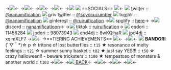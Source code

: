->![](https://64.media.tumblr.com/31fd5135192ba83c7d3a8536dfd732c1/e745092b82fbeac5-3f/s1280x1920/35f3fe8f92be8527b686f650f16449c3178f56e8.pnj)<-
->![](https://64.media.tumblr.com/7325d84439f0dd8b364abf2e696f65f0/b36456aa19536e8f-42/s400x600/640b219e23be7fbcb3c74dd68f3c650f7a483fea.gifv)<-
->![](https://media.discordapp.net/attachments/1198707406377594941/1210623075247198239/Untitled139_20240222195718.png?ex=65fdb099&is=65eb3b99&hm=a0ddb669b1c5c9c66226fafd247b728b85cf7e7d0f508bd5c540abaf3fe790b3&)<-
->![](https://64.media.tumblr.com/4aee71bee6a076fb69b5d931dd3d9206/cf07a62e0d2a1ebe-e3/s400x600/c603a7b5afc8e35593fe849030db295ead48043b.gifv)<-
->![](https://64.media.tumblr.com/0c14bc3b0755cdffe200b619cd5db1eb/28e317415f60470e-11/s75x75_c1/a3430dc4261056238e747f04afdec768d8ebd94c.gifv) ![](https://64.media.tumblr.com/c4287d58613b15034a70eebbce9bebb9/2e220f9d268f7399-fc/s75x75_c1/6ca7f6efe579d75800c336f6d740e46637fed60e.gifv) ==SOCIALS== ![](https://wilardo.crd.co/assets/images/gallery18/392b2458_original.gif?v=b62e9456)<-
![](https://64.media.tumblr.com/ae903a8b30c3ff70cd7d1c0341a523cd/2e220f9d268f7399-d2/s75x75_c1/7242f3a2dce0d8caecb290d2a450224e141ea2cf.gifv) [t]()wit[t]()er :: [@nanamification](https://x.com/nanamification?t=rLzNhbu3p3HwJCtTVmIrFg&s=09)
![](https://64.media.tumblr.com/4809c0b5ec2c8b267908ea6b5e136266/2e220f9d268f7399-a1/s75x75_c1/fe376d99b5a0f6ff06af2d04d0b21099add4c51b.gifv) [p]()riv t[w]()itter :: [@soyocucumber](https://x.com/soyocucumber?t=vH3VW3T4Q5wxkC-cmJFErQ&s=09) 
![](https://64.media.tumblr.com/8e188c448ed3f1f16bbdcc5c3d6c9ca1/28e317415f60470e-d0/s75x75_c1/7dfefbeefbeb04d362ad894d845f83c4330a0df7.gifv) tu[m]()blr :: [@nanamificatiion](https://www.tumblr.com/nanamificatiion?source=share) 
![](https://supplies.ju.mp/assets/images/tiny1/4f582f31_original.gif?v=6a50b904) [p]()intere[s]()t :: [@ruiruification](https://pin.it/hAsMjWlmf) 
->![](https://64.media.tumblr.com/8a95f8bdda2fb22f8bb7f449fa3ebe8c/408b2d36fe8fb6b1-3d/s75x75_c1/62bbc1a610b352ddc0efe44eafc731ec30c3b868.gifv) sp[o]()tify :: [here](https://open.spotify.com/user/31nr47sy6xa4jqn724hesjwxdtzy?si=g0fo3TRgQ-KMFIYeyW0Wlw)->
->![](https://64.media.tumblr.com/6d7b216b5a6335125e90808ebfd3aadf/2e220f9d268f7399-87/s75x75_c1/36efd6dc97938eb0553403e66b6774b73f1ef51b.gifv) [d]()iscord :: [nanamificatioon]()-> 
->![](https://enchantments.carrd.co/assets/images/gallery19/03eaf3a8.gif?v=e51d30af) tikt[o]()k :: [ruiruification]()->
![](https://64.media.tumblr.com/f50f5d687f6509833f72027fa2568a48/2e220f9d268f7399-da/s75x75_c1/6f2f7ced95e45ce7774f42a6bead22cfe4332d59.gifv) e[n]()dori :: 11456284 
![](https://64.media.tumblr.com/5b90ece48fba1ee73aed8842e53bd4bd/28e317415f60470e-42/s75x75_c1/213edc0037b8636b4e80a6cc13e75027b4ea3891.gifv) [j]()pdori :: 98073943
![](https://64.media.tumblr.com/df7f185a0abc6c327df459b029ee95fc/082c0761b0c18f87-f6/s75x75_c1/f834f5338f29618bb303bfd21fcb0ee5337d09c6.gifv) end[4]()dj :: 8wKQihaR
![](https://64.media.tumblr.com/e469bfc63e7636490768af32b8b7b43c/1241827b30060d91-ed/s75x75_c1/a5932ab33594926850ece4bcfb2598d6f29de737.gifv) j[p]()d4dj :: xqimXLF7 
->![](https://64.media.tumblr.com/b03ea4c6a9a9be622c4a293ac5ce2c74/771e8b61039c5ae6-30/s400x600/06ffe32380f6ecd7cef05270486e8be4ad1dcb29.gifv)<-
->==TIERING ACHIEVEMENTS== ![](https://64.media.tumblr.com/7b515290fb80400887d10df432199dc7/73fadafad671033f-5e/s75x75_c1/f9f646616d3dcf371e582dc937fe671b7b230a7b.gifv)<-
->![](https://64.media.tumblr.com/a853927a912c802816210958d27c1a0c/b35f0b146e0351a5-53/s250x400/f748dbf208d52af8158946f45df3b17c07baec58.gifv)<-
![](https://64.media.tumblr.com/a5a45470a96079c179cee3b1e890e8ca/829408b5ef980534-d5/s75x75_c1/48dc0d908032dc73831b93b5dd14a5c51c41d33d.gifv) **BANDORI** (ﾟ▽＾*)☆ p
☆ tritone of lost butterflies :: `t15` 
★ resonance of melty feelings :: `t21` 
☆ summer sunny basket :: `t82`
★ just say YES!!! :: `t50` 
☆ crazy halloween!! - beware tricksters :: `t100`
★ tempestoso of monsters & another world :: `t103`
->![](https://64.media.tumblr.com/cabe2e67076a1395e6dc72a4d5b9c82d/5608c1ce863f9968-f4/s250x400/7769e2b6b02f7576cd628ddf762d31f665323f7f.gifv)<-
->[![](https://watermelon.crd.co/assets/images/gallery05/8d03b66e.gif?v=2a41aca3) BACK](https://rentry.co/colorfuliberty)<-
->![](https://64.media.tumblr.com/bc4b349ba2758aaf9181602000da3050/148005d13af3e47e-4a/s640x960/a40ed723a843788e7b169c9e429585330e4c9011.gifv)<-
->![](https://64.media.tumblr.com/1a1d9ca83b294323bf25c7f819482db6/1b04b3a8afcaab06-c7/s400x600/c9c175b2e8b499e1d2ccd9ecffdf71b72df034a4.gifv)<-
->![](https://64.media.tumblr.com/cf058c8d0ebb0d8a6600f7c5e18de595/e745092b82fbeac5-fb/s1280x1920/8200ae10a78b1deebcd32adae638235209e18046.pnj)<-